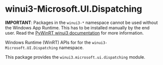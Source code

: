<!-- warning: Please don't edit this file. It was automatically generated. -->

# winui3-Microsoft.UI.Dispatching

**IMPORTANT**: Packages in the `winui3-*` namespace cannot be used without the
Windows App Runtime. This has to be installed manually by the end user. Read the
[PyWinRT winui3 documentation](https://pywinrt.readthedocs.io/en/latest/api/winui3/index.html)
for more information.

Windows Runtime (WinRT) APIs for for the `winui3-Microsoft.UI.Dispatching` namespace.

This package provides the `winui3.microsoft.ui.dispatching` module.
